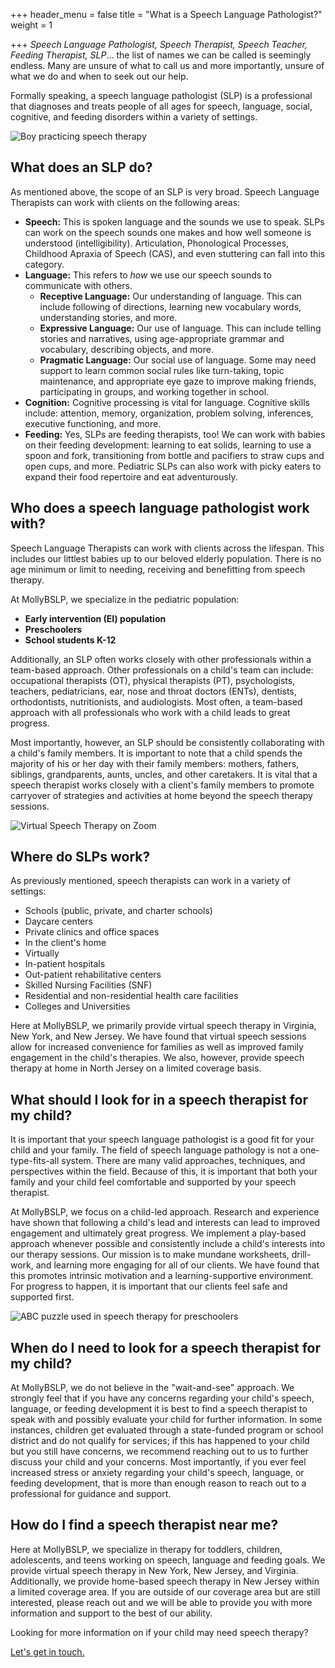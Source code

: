 +++
header_menu = false
title = "What is a Speech Language Pathologist?"
weight = 1

+++
_Speech Language Pathologist, Speech Therapist, Speech Teacher, Feeding Therapist, SLP_… the list of  names we can be called is seemingly endless. Many are unsure of what to call us and more importantly, unsure of what we do and when to seek out our help.

Formally speaking, a speech language pathologist (SLP) is a professional that diagnoses and treats people of all ages for speech, language, social, cognitive, and feeding disorders within a variety of settings.

![](/uploads/speech-therapy-boy.jpeg "Boy practicing speech therapy")

## What does an SLP do?

As mentioned above, the scope of an SLP is very broad. Speech Language Therapists can work with clients on the following areas:

* **Speech:** This is spoken language and the sounds we use to speak. SLPs can work on the speech sounds one makes and how well someone is understood (intelligibility). Articulation, Phonological Processes, Childhood Apraxia of Speech (CAS), and even stuttering can fall into this category.
* **Language:**  This refers to _how_ we use our speech sounds to communicate with others.
  * **Receptive Language:** Our understanding of language. This can include following of directions, learning new vocabulary words, understanding stories, and more.
  * **Expressive Language:** Our use of language. This can include telling stories and narratives, using age-appropriate grammar and vocabulary, describing objects, and more.
  * **Pragmatic Language:** Our social use of language. Some may need support to learn common social rules like turn-taking, topic maintenance, and appropriate eye gaze to improve making friends, participating in groups, and working together in school.
* **Cognition:** Cognitive processing is vital for language. Cognitive skills include: attention, memory, organization, problem solving, inferences, executive functioning, and more.
* **Feeding:** Yes, SLPs are feeding therapists, too! We can work with babies on their feeding development: learning to eat solids, learning to use a spoon and fork, transitioning from bottle and pacifiers to straw cups and open cups, and more. Pediatric SLPs can also work with picky eaters to expand their food repertoire and eat adventurously.

## Who does a speech language pathologist work with?

Speech Language Therapists can work with clients across the lifespan. This includes our littlest babies up to our beloved elderly population. There is no age minimum or limit to needing, receiving and benefitting from speech therapy.

At MollyBSLP, we specialize in the pediatric population:

* **Early intervention (EI) population**
* **Preschoolers**
* **School students K-12**

Additionally, an SLP often works closely with other professionals within a team-based approach. Other professionals on a child's team can include:  occupational therapists (OT), physical therapists (PT), psychologists, teachers, pediatricians, ear, nose and throat doctors (ENTs), dentists, orthodontists, nutritionists, and audiologists. Most often, a team-based approach with all professionals who work with a child leads to great progress.

Most importantly, however, an SLP should be consistently collaborating with a child's family members. It is important to note that a child spends the majority of his or her day with their family members: mothers, fathers, siblings, grandparents, aunts, uncles, and other caretakers. It is vital that a speech therapist works closely with a client's family members to promote carryover of strategies and activities at home beyond the speech therapy sessions.

![](/uploads/virtual-speech-therapy-on-zoom.jpeg "Virtual Speech Therapy on Zoom")

## Where do SLPs work?

As previously mentioned, speech therapists can work in a variety of settings:

* Schools (public, private, and charter schools)
* Daycare centers
* Private clinics and office spaces
* In the client's home
* Virtually
* In-patient hospitals
* Out-patient rehabilitative centers
* Skilled Nursing Facilities (SNF)
* Residential and non-residential health care facilities
* Colleges and Universities

Here at MollyBSLP, we primarily provide virtual speech therapy in Virginia, New York, and New Jersey. We have found that virtual speech sessions allow for increased convenience for families as well as improved family engagement in the child's therapies. We also, however, provide speech therapy at home in North Jersey on a limited coverage basis.

## What should I look for in a speech therapist for my child?

It is important that your speech language pathologist is a good fit for your child and your family. The field of speech language pathology is not a one-type-fits-all system. There are many valid approaches, techniques, and perspectives within the field. Because of this, it is important that both your family and your child feel comfortable and supported by your speech  therapist.

At MollyBSLP, we focus on a child-led approach. Research and experience have shown that following a child's lead and interests can lead to improved engagement and ultimately great progress. We implement a play-based approach whenever possible and consistently include a child's interests into our therapy sessions. Our mission is to make mundane worksheets, drill-work, and learning more engaging for all of our clients. We have found that this promotes intrinsic motivation and a learning-supportive environment. For progress to happen, it is important that our clients feel safe and supported first.

![ABC puzzle used in speech therapy for preschoolers](/uploads/therapy-puzzle.jpeg "ABC Puzzle for speech")

## When do I need to look for a speech therapist for my child?

At MollyBSLP, we do not believe in the "wait-and-see" approach. We strongly feel that if you have any concerns regarding your child's speech, language, or feeding development it is best to find a speech therapist to speak with and possibly evaluate your child for further information. In some instances, children get evaluated through a state-funded program or school district and do not qualify for services; if this has happened to your child but you still have concerns, we recommend reaching out to us to further discuss your child and your concerns. Most importantly, if you ever feel increased stress or anxiety regarding your child's speech, language, or feeding development, that is more than enough reason to reach out to a professional for guidance and support.

## How do I find a speech therapist near me?

Here at MollyBSLP, we specialize in therapy for toddlers, children, adolescents, and teens working on speech, language and feeding goals.  We provide virtual speech therapy in New York, New Jersey, and Virginia. Additionally, we provide home-based speech therapy in New Jersey within a limited coverage area. If you are outside of our coverage area but are still interested, please reach out and we will be able to provide you with more information and support to the best of our ability.

Looking for more information on if your child may need speech therapy?

[Let's get in touch.](/#let-s-get-in-touch)
